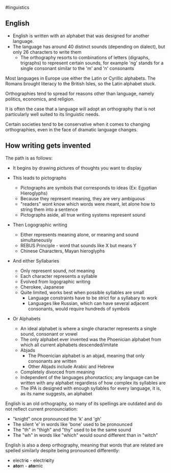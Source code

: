 #linguistics 



## English

- English is written with an alphabet that was designed for another language. 
- The language has around 40 distinct sounds (depending on dialect), but only 26 characters to write them 
	- The orthography resorts to combinations of letters (digraphs, trigraphs) to represent certain sounds, for example 'ng' stands for a single consonant similar to the 'm' and 'n' consonants

Most languages in Europe use either the Latin or Cyrillic alphabets. The Romans brought literacy to the British Isles, so the Latin alphabet stuck.

Orthographies tend to spread for reasons other than language, namely politics, economics, and religion.

It is often the case that a language will adopt an orthography that is not particularly well suited to its linguistic needs.

Certain societies tend to be conservative when it comes to changing orthographies, even in the face of dramatic language changes.



## How writing gets invented

The path is as follows:

- It begins by drawing pictures of thoughts you want to display
  
- This leads to pictographs
	- Pictographs are symbols that corresponds to ideas (Ex: Egyptian Hieroglyphs)
	- Because they represent meaning, they are very ambiguous 
	- "readers" wont know which words were meant, let alone how to string them into a sentence
	- Pictographs aside, all true writing systems represent sound
	  
- Then Logographic writing
	- Either represents meaning alone, or meaning and sound simultaneously 
	- REBUS Principle - word that sounds like X but means Y 
	- Chinese Characters, Mayan hieroglyphs
	  
- And either Syllabaries
	- Only represent sound, not meaning
	- Each character represents a syllable 
	- Evolved from logographic writing
	- Cherokee, Japanese
	- Quite limited, works best when possible syllables are small
		- Language constraints have to be strict for a syllabary to work 
		- Languages like Russian, which can have several adjacent consonants, would require hundreds of symbols
		  
- Or Alphabets
	- An ideal alphabet is where a single character represents a single sound, consonant or vowel
	- The only alphabet ever invented was the Phoenician alphabet from which all current alphabets descended/imitate
	- Abjads
		- The Phoenician alphabet is an abjad, meaning that only consonants are written
		- Other Abjads include Arabic and Hebrew
	- Completely divorced from meaning
	- Independent of the languages phonotactics; any language can be written with any alphabet regardless of how complex its syllables are
	- The IPA is designed with enough syllables for every language, it is, as its name suggests, an alphabet



English is an old orthography, so many of its spellings are outdated and do not reflect current pronounciation: 
- "knight" once pronounced the 'k' and 'gh'  
- The silent 'e' in words like 'bone'  used to be pronounced
- The "th" in "thigh" and "thy" used to be the same sound
- The "wh" in words like "which" would sound different than in "witch"

English is also a deep orthography, meaning that words that are related are spelled similarly despite being pronounced differently:
- electri**c** - electri**c**ity 
- **ato**m - **ato**mic

